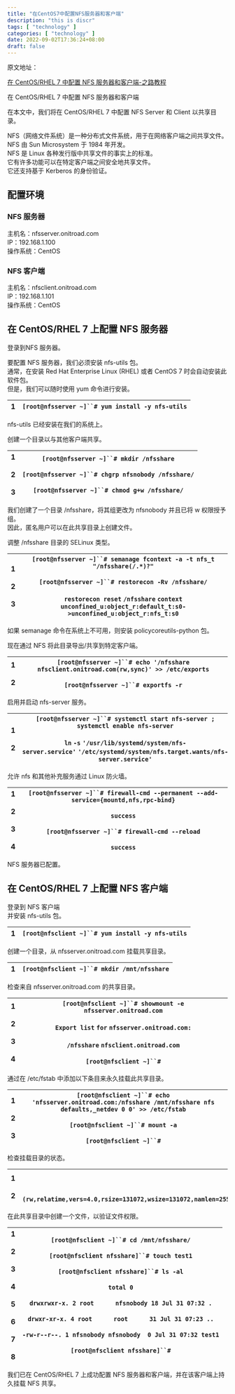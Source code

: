 ```yaml
---
title: "在CentOS7中配置NFS服务器和客户端"
description: "this is discr"
tags: [ "technology" ]
categories: [ "technology" ]
date: 2022-09-02T17:36:24+08:00
draft: false
---
```




原文地址：

[在 CentOS/RHEL 7 中配置 NFS 服务器和客户端-之路教程](https://www.onitroad.com/jc/linux/centos/service/nfs/how-to-configure-nfs-server-and-client-in-centos-rhel-7.html)



在 CentOS/RHEL 7 中配置 NFS 服务器和客户端

在本文中，我们将在 CentOS/RHEL 7 中配置 NFS Server 和 Client 以共享目录。

NFS（网络文件系统）是一种分布式文件系统，用于在网络客户端之间共享文件。  
NFS 由 Sun Microsystem 于 1984 年开发。  
NFS 是 Linux 各种发行版中共享文件的事实上的标准。  
它有许多功能可以在特定客户端之间安全地共享文件。  
它还支持基于 Kerberos 的身份验证。

## 配置环境

### NFS 服务器

主机名：nfsserver.onitroad.com  
IP：192.168.1.100  
操作系统：CentOS

### NFS 客户端

主机名：nfsclient.onitroad.com  
IP：192.168.1.101  
操作系统：CentOS

## 在 CentOS/RHEL 7 上配置 NFS 服务器

登录到NFS 服务器。

要配置 NFS 服务器，我们必须安装 nfs-utils 包。  
通常，在安装 Red Hat Enterprise Linux (RHEL) 或者 CentOS 7 时会自动安装此软件包。  
但是，我们可以随时使用 yum 命令进行安装。

| 1   | `[root@nfsserver ~]``# yum install -y nfs-utils` |
| --- | ------------------------------------------------ |

nfs-utils 已经安装在我们的系统上。

创建一个目录以与其他客户端共享。

| 1<br><br>2<br><br>3 | `[root@nfsserver ~]``# mkdir /nfsshare`<br><br>`[root@nfsserver ~]``# chgrp nfsnobody /nfsshare/`<br><br>`[root@nfsserver ~]``# chmod g+w /nfsshare/` |
| ------------------- | ----------------------------------------------------------------------------------------------------------------------------------------------------- |

我们创建了一个目录 /nfsshare，将其组更改为 nfsnobody 并且已将 w 权限授予组。  
因此，匿名用户可以在此共享目录上创建文件。

调整 /nfsshare 目录的 SELinux 类型。

| 1<br><br>2<br><br>3 | `[root@nfsserver ~]``# semanage fcontext -a -t nfs_t "/nfsshare(/.*)?"`<br><br>`[root@nfsserver ~]``# restorecon -Rv /nfsshare/`<br><br>`restorecon reset` `/nfsshare` `context unconfined_u:object_r:default_t:s0->unconfined_u:object_r:nfs_t:s0` |
| ------------------- | --------------------------------------------------------------------------------------------------------------------------------------------------------------------------------------------------------------------------------------------------- |

如果 semanage 命令在系统上不可用，则安装 policycoreutils-python 包。

现在通过 NFS 将此目录导出/共享到特定客户端。

| 1<br><br>2 | `[root@nfsserver ~]``# echo '/nfsshare nfsclient.onitroad.com(rw,sync)' >> /etc/exports`<br><br>`[root@nfsserver ~]``# exportfs -r` |
| ---------- | ----------------------------------------------------------------------------------------------------------------------------------- |

启用并启动 nfs-server 服务。

| 1<br><br>2 | `[root@nfsserver ~]``# systemctl start nfs-server ; systemctl enable nfs-server`<br><br>`ln` `-s` `'/usr/lib/systemd/system/nfs-server.service'` `'/etc/systemd/system/nfs.target.wants/nfs-server.service'` |
| ---------- | ------------------------------------------------------------------------------------------------------------------------------------------------------------------------------------------------------------ |

允许 nfs 和其他补充服务通过 Linux 防火墙。

| 1<br><br>2<br><br>3<br><br>4 | `[root@nfsserver ~]``# firewall-cmd --permanent --add-service={mountd,nfs,rpc-bind}`<br><br>`success`<br><br>`[root@nfsserver ~]``# firewall-cmd --reload`<br><br>`success` |
| ---------------------------- | --------------------------------------------------------------------------------------------------------------------------------------------------------------------------- |

NFS 服务器已配置。

## 在 CentOS/RHEL 7 上配置 NFS 客户端

登录到 NFS 客户端  
并安装 nfs-utils 包。

| 1   | `[root@nfsclient ~]``# yum install -y nfs-utils` |
| --- | ------------------------------------------------ |

创建一个目录，从 nfsserver.onitroad.com 挂载共享目录。

| 1   | `[root@nfsclient ~]``# mkdir /mnt/nfsshare` |
| --- | ------------------------------------------- |

检查来自 nfsserver.onitroad.com 的共享目录。

| 1<br><br>2<br><br>3<br><br>4 | `[root@nfsclient ~]``# showmount -e nfsserver.onitroad.com`<br><br>`Export list` `for` `nfsserver.onitroad.com:`<br><br>`/nfsshare` `nfsclient.onitroad.com`<br><br>`[root@nfsclient ~]``#` |
| ---------------------------- | ------------------------------------------------------------------------------------------------------------------------------------------------------------------------------------------- |

通过在 /etc/fstab 中添加以下条目来永久挂载此共享目录。

| 1<br><br>2<br><br>3 | `[root@nfsclient ~]``# echo 'nfsserver.onitroad.com:/nfsshare /mnt/nfsshare nfs defaults,_netdev 0 0' >> /etc/fstab`<br><br>`[root@nfsclient ~]``# mount -a`<br><br>`[root@nfsclient ~]``#` |
| ------------------- | ------------------------------------------------------------------------------------------------------------------------------------------------------------------------------------------- |

检查挂载目录的状态。

| 1<br><br>2 | `[root@nfsclient ~]``# mount \| grep nfs`<br><br>`nfsserver.onitroad.com:``/nfsshare` `on` `/mnt/nfsshare` `type` `nfs4 (rw,relatime,vers=4.0,rsize=131072,wsize=131072,namlen=255,hard,proto=tcp,port=0,timeo=600,retrans=2,sec=sys,clientaddr=192.168.1.202,local_lock=none,addr=192.168.1.200,_netdev)` |
| ---------- | ---------------------------------------------------------------------------------------------------------------------------------------------------------------------------------------------------------------------------------------------------------------------------------------------------------- |

在此共享目录中创建一个文件，以验证文件权限。

| 1<br><br>2<br><br>3<br><br>4<br><br>5<br><br>6<br><br>7<br><br>8 | `[root@nfsclient ~]``# cd /mnt/nfsshare/`<br><br>`[root@nfsclient nfsshare]``# touch test1`<br><br>`[root@nfsclient nfsshare]``# ls -al`<br><br>`total 0`<br><br>`drwxrwxr-x. 2 root      nfsnobody 18 Jul 31 07:32 .`<br><br>`drwxr-xr-x. 4 root      root      31 Jul 31 07:23 ..`<br><br>`-rw-r--r--. 1 nfsnobody nfsnobody  0 Jul 31 07:32 test1`<br><br>`[root@nfsclient nfsshare]``#` |
| ---------------------------------------------------------------- | ------------------------------------------------------------------------------------------------------------------------------------------------------------------------------------------------------------------------------------------------------------------------------------------------------------------------------------------------------------------------------------------- |

我们已在 CentOS/RHEL 7 上成功配置 NFS 服务器和客户端，并在该客户端上持久挂载 NFS 共享。
